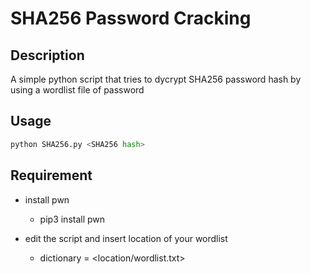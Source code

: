 # SHA256 Password Cracking

## Description 

A simple python script that tries to dycrypt SHA256 password hash by using a wordlist file of password

## Usage

```python
python SHA256.py <SHA256 hash>

```

## Requirement

- install pwn
    * pip3 install pwn

- edit the script and insert location of your wordlist
    * dictionary = <location/wordlist.txt>

